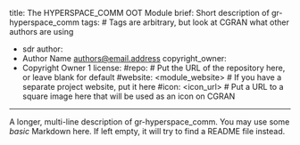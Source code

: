 title: The HYPERSPACE_COMM OOT Module
brief: Short description of gr-hyperspace_comm
tags: # Tags are arbitrary, but look at CGRAN what other authors are using
  - sdr
author:
  - Author Name <authors@email.address>
copyright_owner:
  - Copyright Owner 1
license:
#repo: # Put the URL of the repository here, or leave blank for default
#website: <module_website> # If you have a separate project website, put it here
#icon: <icon_url> # Put a URL to a square image here that will be used as an icon on CGRAN
---
A longer, multi-line description of gr-hyperspace_comm.
You may use some *basic* Markdown here.
If left empty, it will try to find a README file instead.
